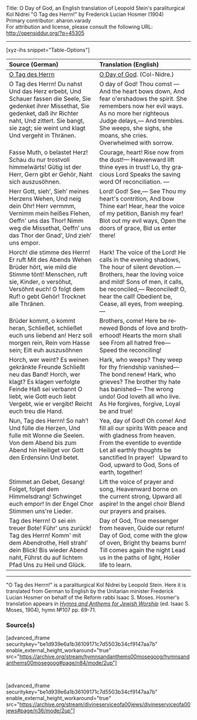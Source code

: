 <html>
<head></head>
<body>
Title: O Day of God, an English translation of Leopold Stein's paraliturgical Kol Nidrei "O Tag des Herrn!" by Frederick Lucian Hosmer (1904)<br />
Primary contributor: aharon.varady<br />
For attribution and license, please consult the following URL: <a href="http://opensiddur.org/?p=45305">http://opensiddur.org/?p=45305</a>
<p />
<hr />

[xyz-ihs snippet="Table-Options"]<table style="margin-left: auto; margin-right: auto;" class="draggable">
<thead><tr><th id="x" style="text-align: left;">Source (German)</th><th style="text-align: left;">Translation (English)</th></tr></thead>
<tbody>
<tr><td style="vertical-align:top;">
<div class="german" lang="de" style="text-align: left;">
<u>O Tag des Herrn</u>
</div></td>

<td style="vertical-align:top;">
<div class="english" lang="en" style="text-align: left;">
<u>O Day of God</u>. (Col-Nidre.) 
</div></td></tr>


<tr><td style="vertical-align:top;">
<div class="german" lang="dee" style="text-align: left;">
O Tag des Herrn!
Du nahst
Und das Herz erbebt,
Und Schauer fassen die Seele, 
Sie gedenket ihrer Missethat, 
Sie gedenket, daß ihr Richter naht,
Und zittert. 
Sie bangt, sie zagt; sie weint und klagt
Und vergeht in Thränen.
</div></td>

<td style="vertical-align:top;">
<div class="english" lang="en" style="text-align: left;">
O day of God! 
Thou comst — 
And the heart bows down, 
And fear o'ershadows the spirit. 
She remembers now her evil ways. 
As no more her righteous Judge delays,— 
And trembles. 
She weeps, she sighs, she moans, she cries. 
Overwhelmed with sorrow. 
</div></td></tr>


<tr><td style="vertical-align:top;">
<div class="german" lang="dee" style="text-align: left;">
Fasse Muth, o belastet Herz!
Schau du nur trostvoll himmelwärts!
Gütig ist der Herr,
Gern gibt er Gehör,
Naht sich auszusöhnen.
</div></td>

<td style="vertical-align:top;">
<div class="english" lang="en" style="text-align: left;">
Courage, heart! Rise now from the dust!— 
Heavenward lift thine eyes in trust! 
Lo, thy gracious Lord 
Speaks the saving word 
Of reconciliation. — 
</div></td></tr>


<tr><td style="vertical-align:top;">
<div class="german" lang="dee" style="text-align: left;">
Herr Gott, sieh’,
Sieh’ meines Herzens Wehen,
Und neig dein Ohr!
Herr vermmm,
Vernimm mein heißes Flehen,
Oeffn' uns das Thor!
Nimm weg die Missethat,
Oeffn’ uns das Thor der Gnad’,
Und zieh’ uns empor.
</div></td>

<td style="vertical-align:top;">
<div class="english" lang="en" style="text-align: left;">
Lord! God! See,— 
See Thou my heart's contrition, 
And bow Thine ear! 
Hear, hear 
the voice of my petition, 
Banish my fear! 
Blot out my evil ways, 
Open the doors of grace, 
Bid us enter there! 
</div></td></tr>


<tr><td style="vertical-align:top;">
<div class="german" lang="dee" style="text-align: left;">
Horch! die stimme des Herrn!
Er ruft
Mit des Abends Wehen
Brüder hört, wie mild die Stimme tönt!
Menschen, ruft sie, Kinder, o versöhut,
Versöhnt euch!
O folgt dem Ruf! o gebt Gehör!
Trocknet alle Thränen.
</div></td>

<td style="vertical-align:top;">
<div class="english" lang="en" style="text-align: left;">
Hark! The voice of the Lord!
He calls in the evening shadows, 
The hour of silent devotion.— 
Brothers, hear the loving voice and mild! 
Sons of men, it calls, be reconciled,— 
Reconciled! 
O, hear the call! Obedient be, 
Cease, all eyes, from weeping.— 
</div></td></tr>


<tr><td style="vertical-align:top;">
<div class="german" lang="dee" style="text-align: left;">
Brüder kommt, o kommt heran,
Schließet, schließet euch uns liebend an!
Herz soll morgen rein,
Rein vom Hasse sein;
Eilt euh auszusöhnen
</div></td>

<td style="vertical-align:top;">
<div class="english" lang="en" style="text-align: left;">
Brothers, come! Here be renewed 
Bonds of love and brotherhood! 
Hearts the morn shall see 
From all hatred free— 
Speed the reconciling! 
</div></td></tr>


<tr><td style="vertical-align:top;">
<div class="german" lang="dee" style="text-align: left;">
Horch, wer weint?
Es weinen gekränkte Freunde
Schließt neu das Band!
Horch, wer klagt?
Es klagen verfolgte Feinde
Haß sei verbannt
O liebt, wie Gott euch liebt
Vergebt, wie er vergibt!
Reicht euch treu die Hand.
</div></td>

<td style="vertical-align:top;">
<div class="english" lang="en" style="text-align: left;">
Hark, who weeps? 
They weep for thy friendship vanished— 
The bond renew! 
Hark, who grieves? 
The brother thy hate has banished— 
The wrong undo! 
God loveth all who live. 
As He forgives, forgive, 
Loyal be and true! 
</div></td></tr>


<tr><td style="vertical-align:top;">
<div class="german" lang="dee" style="text-align: left;">
Nun, Tag des Herrn!
So nah’!
Und fülle die Herzen,
Und fulle mit Wonne die Seelen.
Von dem Abend bis zum Abend hin
Heiliget vor Gott den Erdensinn
Und betet.
</div></td>

<td style="vertical-align:top;">
<div class="english" lang="en" style="text-align: left;">
Yea, day of God! 
Oh come! 
And fill all our spirits 
With peace and with gladness from heaven. 
From the eventide to eventide 
Let all earthly thoughts be sanctified 
In prayer! 
&nbsp;
Upward to God, upward to God, 
Sons of earth, together! 
</div></td></tr>


<tr><td style="vertical-align:top;">
<div class="german" lang="dee" style="text-align: left;">
Stimmet an Gebet, Gesang!
Folget, folget dem Himmelsdrang!
Schwinget euch empor!
In der Engel Chor
Stimmen uns're Lieder.
</div></td>

<td style="vertical-align:top;">
<div class="english" lang="en" style="text-align: left;">
Lift the voice of prayer and song, 
Heavenward borne on the current strong, 
Upward all aspire! 
In the angel choir 
Blend our prayers and praises. 
</div></td></tr>


<tr><td style="vertical-align:top;">
<div class="german" lang="dee" style="text-align: left;">
Tag des Herrn!
O sei ein treuer Bote!
Führ' uns zurück!
Tag des Herrn! Komm' mit dem Abendrothe,
Hell strahl’ dein Blick!
Bis wieder Abend naht,
Führst du auf lichtem Pfad
Uns zu Heil und Glück.
</div></td>

<td style="vertical-align:top;">
<div class="english" lang="en" style="text-align: left;">
Day of God, 
True messenger from heaven, 
Guide our return! 
Day of God, come with the glow of oven, 
Bright thy beams burn! 
Till comes again the night 
Lead us in the paths of light, 
Holier life to learn.  
</div></td></tr>
</tbody></table>

<hr />

"O Tag des Herrn!" is a paraliturgical Kol Nidrei by Leopold Stein. Here it is translated from German to English by the Unitarian minister Frederick Lucian Hosmer on behalf of the Reform rabbi Isaac S. Moses. Hosmer's translation appears in <em><a href="/?p=45273">Hymns and Anthems for Jewish Worship</a></em> (ed. Isaac S. Moses, 1904), hymn №107 pp. 69-71.

<h3>Source(s)</h3>

[advanced_iframe securitykey="be1d939e6a1b36109171c7d5503b34cf9147aa7b" enable_external_height_workaround="true" src="https://archive.org/stream/hymnsandanthems00mosegoog/hymnsandanthems00mosegoog#page/n84/mode/2up"]

&nbsp;

[advanced_iframe securitykey="be1d939e6a1b36109171c7d5503b34cf9147aa7b" enable_external_height_workaround="true" src="https://archive.org/stream/divineserviceofa00jews/divineserviceofa00jews#page/n36/mode/2up"]

&nbsp;
</body>
</html>